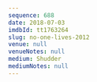 ```yaml
---
sequence: 688
date: 2018-07-03
imdbId: tt1763264
slug: no-one-lives-2012
venue: null
venueNotes: null
medium: Shudder
mediumNotes: null
---
```


